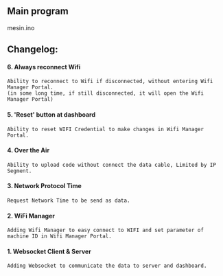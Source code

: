 ## Main program
mesin.ino

## Changelog:
#### 6. Always reconnect Wifi
    Ability to reconnect to Wifi if disconnected, without entering Wifi Manager Portal.
    (in some long time, if still disconnected, it will open the Wifi Manager Portal)

#### 5. 'Reset' button at dashboard
    Ability to reset WIFI Credential to make changes in Wifi Manager Portal.

#### 4. Over the Air
    Ability to upload code without connect the data cable, Limited by IP Segment.

#### 3. Network Protocol Time
    Request Network Time to be send as data.

#### 2. WiFi Manager
    Adding Wifi Manager to easy connect to WIFI and set parameter of machine ID in Wifi Manager Portal.

#### 1. Websocket Client & Server
    Adding Websocket to communicate the data to server and dashboard.
